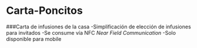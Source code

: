 # Carta-Poncitos
###Carta de infusiones de la casa
-Simplificación de elección de infusiones para invitados
-Se consume vía NFC *Near Field Communication*
-Solo disponible para mobile